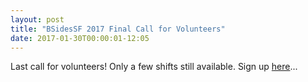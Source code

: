 ```yaml
---
layout: post
title: "BSidesSF 2017 Final Call for Volunteers"
date: 2017-01-30T00:00:01-12:05
---
```


Last call for volunteers! Only a few shifts still available. Sign up [here](https://goo.gl/forms/dX8bOfSJX3Fqv7TW2)...
